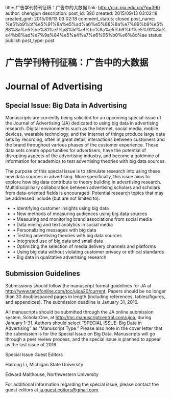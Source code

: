 title: 广告学刊特刊征稿：广告中的大数据
link: http://ccc.nju.edu.cn/?p=390
author: chengjun
description: 
post_id: 390
created: 2015/09/13 03:02:18
created_gmt: 2015/09/13 03:02:18
comment_status: closed
post_name: %e5%b9%bf%e5%91%8a%e5%ad%a6%e5%88%8a%e7%89%b9%e5%88%8a%e5%be%81%e7%a8%bf%ef%bc%9a%e5%b9%bf%e5%91%8a%e4%b8%ad%e7%9a%84%e5%a4%a7%e6%95%b0%e6%8d%ae
status: publish
post_type: post

# 广告学刊特刊征稿：广告中的大数据

# Journal of Advertising

## Special Issue: Big Data in Advertising

Manuscripts are currently being solicited for an upcoming special issue of the Journal of Advertising (JA) dedicated to using big data in advertising research. Digital environments such as the Internet, social media, mobile devices, wearable technology, and the Internet of things produce large data sets by recording, often in great detail, interactions between customers and the brand throughout various phases of the customer experience. These data sets create opportunities for advertisers, have the potential of disrupting aspects of the advertising industry, and become a goldmine of information for academics to test advertising theories with big data sources.

The purpose of this special issue is to stimulate research into using these new data sources in advertising. More specifically, this issue aims to explore how big data contribute to theory building in advertising research. Multidisciplinary collaboration between advertising scholars and scholars from data-oriented fields is encouraged. Potential research topics that may be addressed include (but are not limited to):

  * • Identifying customer insights using big data
  * • New methods of measuring audiences using big data sources
  * • Measuring and monitoring brand associations from social media
  * • Data mining and text analytics in social media
  * • Personalizing messages with big data
  * • Testing advertising theories with big data sources
  * • Integrated use of big data and small data
  * • Optimizing the selection of media delivery channels and platforms
  * • Using big data without violating customer privacy or ethical standards
  * • Big data in qualitative advertising research

## Submission Guidelines

Submissions should follow the manuscript format guidelines for JA at http://www.tandfonline.com/toc/ujoa20/current. Papers should be no longer than 30 doublespaced pages in length (including references, tables/figures, and appendices). The submission deadline is January 31, 2016.

All manuscripts should be submitted through the JA online submission system, ScholarOne, at http://mc.manuscriptcentral.com/ujoa, during January 1-31. Authors should select “SPECIAL ISSUE: Big Data in Advertising” as “Manuscript Type.” Please also note in the cover letter that the submission is for the Special Issue on Big Data. Manuscripts will go through a peer review process, and the special issue is planned to appear as the last issue of 2016.

Special Issue Guest Editors

Hairong Li, Michigan State University

Edward Malthouse, Northwestern University

For additional information regarding the special issue, please contact the guest editors at ja.guest.editors@gmail.com.